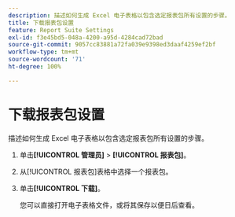 ```yaml
---
description: 描述如何生成 Excel 电子表格以包含选定报表包所有设置的步骤。
title: 下载报表包设置
feature: Report Suite Settings
exl-id: f3e45bd5-048a-4200-a95d-4284cad72bad
source-git-commit: 9057cc83881a72fa039e9398ed3daaf4259ef2bf
workflow-type: tm+mt
source-wordcount: '71'
ht-degree: 100%

---
```


# 下载报表包设置

描述如何生成 Excel 电子表格以包含选定报表包所有设置的步骤。

1. 单击&#x200B;**[!UICONTROL 管理员]** > **[!UICONTROL 报表包]**。
1. 从[!UICONTROL 报表包]表格中选择一个报表包。
1. 单击&#x200B;**[!UICONTROL 下载]**。

   您可以直接打开电子表格文件，或将其保存以便日后查看。
